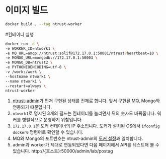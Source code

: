 # 이미지 빌드
```sh
docker build . --tag ntrust-worker
```

#컨테이너 실행
```sh
docker run -d \
-e WORKER_ID=ntwork1 \
-e MQ_URL=amqp://ntrust:solif@172.17.0.1:50001/ntrust?heartbeat=10 \
-e MONGO_URL=mongodb://172.17.0.1:50003 \
-e MONGO_DB=ntrust2 \
-e PYTHONIOENCODING=utf-8 \
-v /work:/work \
--hostname ntwork1 \
--name ntwork1 \
--restart=always \
ntrust-worker
```
1. [ntrust-admin](https://github.com/KPF-newstrust/ntrust-admin)가 먼저 구현된 상태를 전제로 합니다. 앞서 구현된 MQ, Mongo와 연동되기 떄문입니다.
2. `ntwork1`로 명시된 3개의 필드는 컨테이너를 늘리면서 뒤의 숫자도 바꿔줍니다. 워커를 병렬적으로 운영하기 위함입니다.
3. `172.17.0.1`은 도커 컨테이너의 IP 주소입니다. 도커가 설치된 OS에서 `ifconfig docker0` 명령어로 확인할 수 있습니다.
4.  MQ와 Mongo의 포트번호는 ntrust-admin의 [도커 설정](https://github.com/KPF-newstrust/ntrust-admin/blob/master/docker-compose.yml)과 일치합니다.
5. admin과 worker가 제대로 연동되었다면 다음 페이지에서 API를 테스트해 볼 수 있습니다. http://{호스트}:50000/admin/lab/postag